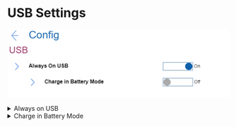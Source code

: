 # USB Settings #
![](./img/usb.png)

<details><summary>Always on USB</summary>
The USG ports can charge external device during low power states (standby, hibernate or power-off). 
Note. If the system runs on battery mode, this works only in standby mode.
One of 2 possible states:

1.	**On** - the USB ports are powered during low power states. Default. 
2.	Off - USB ports are disabled during low power states.

| WMI Setting name | Values | Locked by SVP | AMD/Intel |
|:---|:---|:---|:---|
| AlwaysOnUSB | Disable, Enable | No | Both |
</details>

<details><summary>Charge in Battery Mode</summary>
Visible only if 'Always on USB' is Enabled.
One of 2 possible states:

1.	On - Enables charging when system is in hibernate or power-off state and in battery mode.
2.	**Off** - Disables charging when system is in hibernate or power-off state and in battery mode. Default.

| WMI Setting name | Values | Locked by SVP | AMD/Intel |
|:---|:---|:---|:---|
| ChargeInBatteryMode | Disable, Enable | No | Both |
</details>